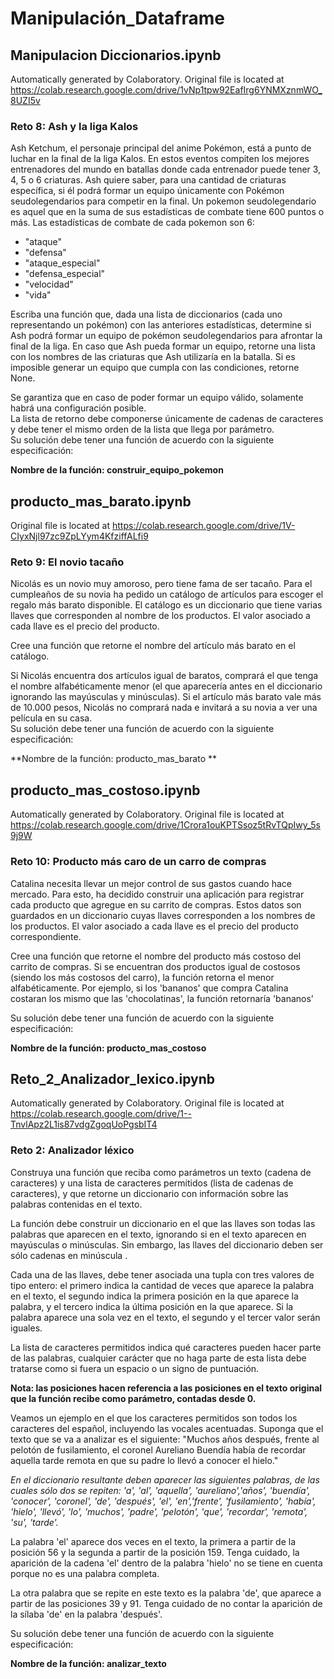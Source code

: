 # Manipulación_Dataframe


## Manipulacion Diccionarios.ipynb

Automatically generated by Colaboratory.
Original file is located at
    https://colab.research.google.com/drive/1vNp1tpw92EafIrg6YNMXznmWO_8UZI5v

### Reto 8: Ash y la liga Kalos
Ash Ketchum, el personaje principal del anime Pokémon, está a punto de luchar en la final de la liga Kalos. En estos eventos compiten los mejores entrenadores del mundo en batallas donde cada entrenador puede tener 3, 4, 5 o 6 criaturas. Ash quiere saber, para una cantidad de criaturas específica, si él podrá formar un equipo únicamente con Pokémon seudolegendarios para competir en la final. Un pokemon seudolegendario es aquel que en la suma de sus estadísticas de combate tiene 600 puntos o más.
Las estadísticas de combate de cada pokemon son 6:  
*   "ataque"
*   "defensa"
*   "ataque_especial"
*   "defensa_especial"
*   "velocidad"
*   "vida" 

Escriba una función que, dada una lista de diccionarios (cada uno representando un pokémon) con las anteriores estadísticas, determine si Ash podrá formar un equipo de pokémon seudolegendarios para afrontar la final de la liga. En caso que Ash pueda formar un equipo, retorne una lista con los nombres de las criaturas que Ash utilizaría en la batalla. Si es imposible generar un equipo que cumpla con las condiciones, retorne None.

Se garantiza que en caso de poder formar un equipo válido, solamente habrá una configuración posible.  
La lista de retorno debe componerse únicamente de cadenas de caracteres y debe tener el mismo orden de la lista que llega por parámetro.  
Su solución debe tener una función de acuerdo con la siguiente especificación: 

**Nombre de la función: construir_equipo_pokemon**

## producto_mas_barato.ipynb

Original file is located at
    https://colab.research.google.com/drive/1V-CIyxNjl97zc9ZpLYym4KfziffALfi9

### Reto 9: El novio tacaño
Nicolás es un novio muy amoroso, pero tiene fama de ser tacaño. Para el cumpleaños de su novia ha pedido un catálogo de artículos para escoger el regalo más barato disponible. El catálogo es un diccionario que tiene varias llaves que corresponden al nombre de los productos. El valor asociado a cada llave es el precio del producto.

Cree una función que retorne el nombre del artículo más barato en el catálogo.

Si Nicolás encuentra dos artículos igual de baratos, comprará el que tenga el nombre alfabéticamente menor (el que aparecería antes en el diccionario ignorando las mayúsculas y minúsculas).
Si el artículo más barato vale más de 10.000 pesos, Nicolás no comprará nada e invitará a su novia a ver una película en su casa.  
Su solución debe tener una función de acuerdo con la siguiente especificación:

**Nombre de la función: producto_mas_barato  **

## producto_mas_costoso.ipynb

Automatically generated by Colaboratory.
Original file is located at
    https://colab.research.google.com/drive/1Crora1ouKPTSsoz5tRvTQpIwy_5s9j9W

### Reto 10: Producto más caro de un carro de compras
Catalina necesita llevar un mejor control de sus gastos cuando hace mercado. Para esto, ha decidido construir una aplicación para registrar cada producto que agregue en su carrito de compras. Estos datos son guardados en un diccionario cuyas llaves corresponden a los nombres de los productos. El valor asociado a cada llave es el precio del producto correspondiente.

Cree una función que retorne el nombre del producto más costoso del carrito de compras. Si se encuentran dos productos igual de costosos (siendo los más costosos del carro), la función retorna el menor alfabéticamente. Por ejemplo, si los 'bananos' que compra Catalina costaran los mismo que las 'chocolatinas', la función retornaría 'bananos'  

Su solución debe tener una función de acuerdo con la siguiente especificación: 

**Nombre de la función: producto_mas_costoso**

## Reto_2_Analizador_lexico.ipynb

Automatically generated by Colaboratory.
Original file is located at
    https://colab.research.google.com/drive/1--TnvlApz2L1is87vdgZgoqUoPgsbIT4

### Reto 2: Analizador léxico
 Construya una función que reciba como parámetros un texto (cadena de caracteres) y una lista de caracteres permitidos (lista de cadenas de caracteres), y que retorne un diccionario con información sobre las palabras contenidas en el texto. 

La función debe construir un diccionario en el que las llaves son todas las palabras que aparecen en el texto, ignorando si en el texto aparecen en mayúsculas o minúsculas. Sin embargo, las llaves del diccionario deben ser sólo cadenas en minúscula
.

Cada una de las llaves, debe tener asociada una tupla con tres valores de tipo entero: el primero indica la cantidad de veces que aparece la palabra en el texto, el segundo indica la primera posición en la que aparece la palabra, y el tercero indica la última posición en la que aparece. Si la palabra aparece una sola vez en el texto, el segundo y el tercer valor serán iguales.

La lista de caracteres permitidos indica qué caracteres pueden hacer parte de las palabras, cualquier carácter que no haga parte de esta lista debe tratarse como si fuera un espacio o un signo de puntuación.

**Nota: las posiciones hacen referencia a las posiciones en el texto original que la función recibe como parámetro, contadas desde 0.**

Veamos un ejemplo en el que los caracteres permitidos son todos los caracteres del español, incluyendo las vocales acentuadas. Suponga que el texto que se va a analizar es el siguiente: "Muchos años después, frente al pelotón de fusilamiento, el coronel Aureliano Buendía había de recordar aquella tarde remota en que su padre lo llevó a conocer el hielo."

*En el diccionario resultante deben aparecer las siguientes palabras, de las cuales sólo dos se repiten: 'a', 'al', 'aquella', 'aureliano','años', 'buendía', 'conocer', 'coronel', 'de', 'después', 'el', 'en','frente', 'fusilamiento', 'había', 'hielo', 'llevó', 'lo', 'muchos', 'padre', 'pelotón', 'que', 'recordar', 'remota', 'su', 'tarde'.*

La palabra 'el' aparece dos veces en el texto, la primera a partir de la posición 56 y la segunda a partir de la posición 159. Tenga cuidado, la aparición de la cadena 'el' dentro de la palabra 'hielo' no se tiene en cuenta porque no es una palabra completa.

La otra palabra que se repite en este texto es la palabra 'de', que aparece a partir de las posiciones 39 y 91. Tenga cuidado de no contar la aparición de la sílaba 'de' en la palabra 'después'.

Su solución debe tener una función de acuerdo con la siguiente especificación: 

**Nombre de la función: analizar_texto**



